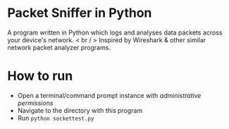 # Packet Sniffer in Python
A program written in Python which logs and analyses data packets across your device's network.
< br / >
Inspired by Wireshark & other similar network packet analyzer programs.

# How to run
- Open a terminal/command prompt instance with *administrative permissions*
- Navigate to the directory with this program
- Run `python sockettest.py`

